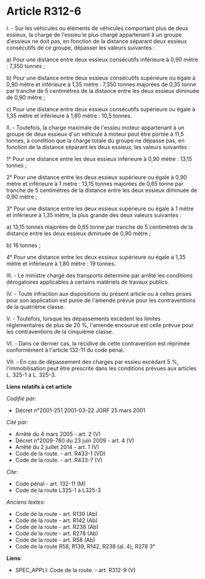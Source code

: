 # Article R312-6

I. - Sur les véhicules ou éléments de véhicules comportant plus de deux essieux, la charge de l'essieu le plus chargé
appartenant à un groupe d'essieux ne doit pas, en fonction de la distance séparant deux essieux consécutifs de ce groupe,
dépasser les valeurs suivantes :

a) Pour une distance entre deux essieux consécutifs inférieure à 0,90 mètre : 7,350 tonnes ;

b) Pour une distance entre deux essieux consécutifs supérieure ou égale à 0,90 mètre et inférieure à 1,35 mètre : 7,350
tonnes majorées de 0,35 tonne par tranche de 5 centimètres de la distance entre les deux essieux diminuée de 0,90 mètre ;

c) Pour une distance entre deux essieux consécutifs supérieure ou égale à 1,35 mètre et inférieure à 1,80 mètre : 10,5
tonnes.

II. - Toutefois, la charge maximale de l'essieu moteur appartenant à un groupe de deux essieux d'un véhicule à moteur peut
être portée à 11,5 tonnes, à condition que la charge totale du groupe ne dépasse pas, en fonction de la distance séparant les
deux essieux, les valeurs suivantes :

1° Pour une distance entre les deux essieux inférieure à 0,90 mètre : 13,15 tonnes ;

2° Pour une distance entre les deux essieux supérieure ou égale à 0,90 mètre et inférieure à 1 mètre : 13,15 tonnes majorées
de 0,65 tonne par tranche de 5 centimètres de la distance entre les deux essieux diminuée de 0,90 mètre ;

3° Pour une distance entre les deux essieux supérieure ou égale à 1 mètre et inférieure à 1,35 mètre, la plus grande des deux
valeurs suivantes :

a) 13,15 tonnes majorées de 0,65 tonne par tranche de 5 centimètres de la distance entre les deux essieux diminuée de 0,90
mètre ;

b) 16 tonnes ;

4° Pour une distance entre les deux essieux supérieure ou égale à 1,35 mètre et inférieure à 1,80 mètre : 19 tonnes.

III. - Le ministre chargé des transports détermine par arrêté les conditions dérogatoires applicables à certains matériels de
travaux publics.

IV. - Toute infraction aux dispositions du présent article ou à celles prises pour son application est punie de l'amende
prévue pour les contraventions de la quatrième classe.

V. - Toutefois, lorsque les dépassements excèdent les limites réglementaires de plus de 20 %, l'amende encourue est celle
prévue pour les contraventions de la cinquième classe.

VI. - Dans ce dernier cas, la récidive de cette contravention est réprimée conformément à l'article 132-11 du code pénal.

VII. - En cas de dépassement des charges par essieu excédant 5 %, l'immobilisation peut être prescrite dans les conditions
prévues aux articles L. 325-1 à L. 325-3.

**Liens relatifs à cet article**

_Codifié par_:

  - Décret n°2001-251 2001-03-22 JORF 25 mars 2001

_Cité par_:

  - Arrêté du 4 mars 2005 - art. 2 (V)
  - Décret n°2009-780 du 23 juin 2009 - art. 4 (V)
  - Arrêté du 2 juillet 2014 - art. 1 (V)
  - Code de la route. - art. R433-1 (VD)
  - Code de la route. - art. R433-7 (V)

_Cite_:

  - Code pénal - art. 132-11 (M)
  - Code de la route L325-1 à L325-3

_Anciens textes_:

  - Code de la route - art. R139 (Ab)
  - Code de la route - art. R142 (Ab)
  - Code de la route - art. R238 (Ab)
  - Code de la route - art. R278 (Ab)
  - Code de la route - art. R58 (Ab)
  - Code de la route R58, R139, R142, R238 (al. 4), R278 3°

**Liens**:

  - SPEC_APPLI: Code de la route. - art. R312-9 (V)
